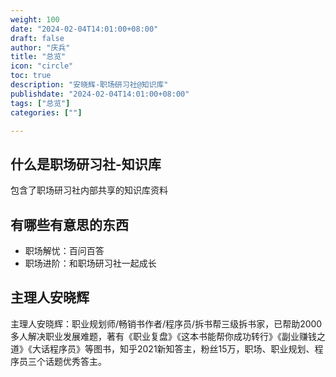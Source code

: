 ```yaml
---
weight: 100
date: "2024-02-04T14:01:00+08:00"
draft: false
author: "庆兵"
title: "总览"
icon: "circle"
toc: true
description: "安晓辉-职场研习社@知识库"
publishdate: "2024-02-04T14:01:00+08:00"
tags: ["总览"]
categories: [""]

---
```


## 什么是职场研习社-知识库
包含了职场研习社内部共享的知识库资料

## 有哪些有意思的东西
- 职场解忧：百问百答
- 职场进阶：和职场研习社一起成长

## 主理人安晓辉

主理人安晓辉：职业规划师/畅销书作者/程序员/拆书帮三级拆书家，已帮助2000多人解决职业发展难题，著有《职业复盘》《这本书能帮你成功转行》《副业赚钱之道》《大话程序员》等图书，知乎2021新知答主，粉丝15万，职场、职业规划、程序员三个话题优秀答主。
